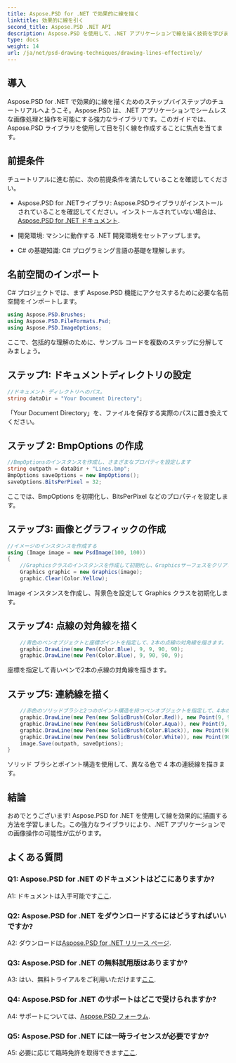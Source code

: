 ```yaml
---
title: Aspose.PSD for .NET で効果的に線を描く
linktitle: 効果的に線を引く
second_title: Aspose.PSD .NET API
description: Aspose.PSD を使用して、.NET アプリケーションで線を描く技術を学びます。包括的なチュートリアルに従って、画像操作スキルを簡単に向上させましょう。
type: docs
weight: 14
url: /ja/net/psd-drawing-techniques/drawing-lines-effectively/
---
```

## 導入

Aspose.PSD for .NET で効果的に線を描くためのステップバイステップのチュートリアルへようこそ。Aspose.PSD は、.NET アプリケーションでシームレスな画像処理と操作を可能にする強力なライブラリです。このガイドでは、Aspose.PSD ライブラリを使用して目を引く線を作成することに焦点を当てます。

## 前提条件

チュートリアルに進む前に、次の前提条件を満たしていることを確認してください。

-  Aspose.PSD for .NETライブラリ: Aspose.PSDライブラリがインストールされていることを確認してください。インストールされていない場合は、[Aspose.PSD for .NET ドキュメント](https://reference.aspose.com/psd/net/).

- 開発環境: マシンに動作する .NET 開発環境をセットアップします。

- C# の基礎知識: C# プログラミング言語の基礎を理解します。

## 名前空間のインポート

C# プロジェクトでは、まず Aspose.PSD 機能にアクセスするために必要な名前空間をインポートします。

```csharp
using Aspose.PSD.Brushes;
using Aspose.PSD.FileFormats.Psd;
using Aspose.PSD.ImageOptions;
```

ここで、包括的な理解のために、サンプル コードを複数のステップに分解してみましょう。

## ステップ1: ドキュメントディレクトリの設定

```csharp
//ドキュメント ディレクトリへのパス。
string dataDir = "Your Document Directory";
```

「Your Document Directory」を、ファイルを保存する実際のパスに置き換えてください。

## ステップ 2: BmpOptions の作成

```csharp
//BmpOptionsのインスタンスを作成し、さまざまなプロパティを設定します
string outpath = dataDir + "Lines.bmp";
BmpOptions saveOptions = new BmpOptions();
saveOptions.BitsPerPixel = 32;
```

ここでは、BmpOptions を初期化し、BitsPerPixel などのプロパティを設定します。

## ステップ3: 画像とグラフィックの作成

```csharp
//イメージのインスタンスを作成する
using (Image image = new PsdImage(100, 100))
{
    //Graphicsクラスのインスタンスを作成して初期化し、Graphicsサーフェスをクリアします。
    Graphics graphic = new Graphics(image);
    graphic.Clear(Color.Yellow);
```

Image インスタンスを作成し、背景色を設定して Graphics クラスを初期化します。

## ステップ4: 点線の対角線を描く

```csharp
    //青色のペンオブジェクトと座標ポイントを指定して、2本の点線の対角線を描きます。
    graphic.DrawLine(new Pen(Color.Blue), 9, 9, 90, 90);
    graphic.DrawLine(new Pen(Color.Blue), 9, 90, 90, 9);
```

座標を指定して青いペンで2本の点線の対角線を描きます。

## ステップ5: 連続線を描く

```csharp
    //赤色のソリッドブラシと2つのポイント構造を持つペンオブジェクトを指定して、4本の連続線を描画します。
    graphic.DrawLine(new Pen(new SolidBrush(Color.Red)), new Point(9, 9), new Point(9, 90));
    graphic.DrawLine(new Pen(new SolidBrush(Color.Aqua)), new Point(9, 90), new Point(90, 90));
    graphic.DrawLine(new Pen(new SolidBrush(Color.Black)), new Point(90, 90), new Point(90, 9));
    graphic.DrawLine(new Pen(new SolidBrush(Color.White)), new Point(90, 9), new Point(9, 9));
    image.Save(outpath, saveOptions);
}
```

ソリッド ブラシとポイント構造を使用して、異なる色で 4 本の連続線を描きます。

## 結論

おめでとうございます! Aspose.PSD for .NET を使用して線を効果的に描画する方法を学習しました。この強力なライブラリにより、.NET アプリケーションでの画像操作の可能性が広がります。

## よくある質問

### Q1: Aspose.PSD for .NET のドキュメントはどこにありますか?

 A1: ドキュメントは入手可能です[ここ](https://reference.aspose.com/psd/net/).

### Q2: Aspose.PSD for .NET をダウンロードするにはどうすればいいですか?

 A2: ダウンロードは[Aspose.PSD for .NET リリース ページ](https://releases.aspose.com/psd/net/).

### Q3: Aspose.PSD for .NET の無料試用版はありますか?

 A3: はい、無料トライアルをご利用いただけます[ここ](https://releases.aspose.com/).

### Q4: Aspose.PSD for .NET のサポートはどこで受けられますか?

 A4: サポートについては、[Aspose.PSD フォーラム](https://forum.aspose.com/c/psd/34).

### Q5: Aspose.PSD for .NET には一時ライセンスが必要ですか?

 A5: 必要に応じて臨時免許を取得できます[ここ](https://purchase.aspose.com/temporary-license/).